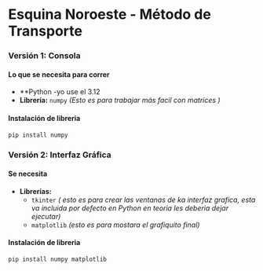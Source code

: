 #  Esquina Noroeste - Método de Transporte

###  Versión 1: Consola
#### Lo que se necesita para correr 
- **Python -yo use el 3.12 
- **Librería:** `numpy` *(Esto es para trabajar más facil con matrices )*

#### Instalación de libreria
```bash
pip install numpy
```


###  Versión 2: Interfaz Gráfica 


#### Se necesita 

- **Librerías:**
  - `tkinter` *( esto es para crear las ventanas de ka interfaz grafica, esta va incluida por defecto en Python en teoria les deberia dejar ejecutar)*
  - `matplotlib` *(esto es para mostara el grafiquito final)*

#### Instalación de libreria
```bash
pip install numpy matplotlib
```
